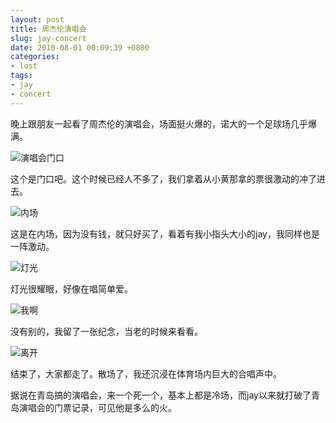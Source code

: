 ```yaml
---
layout: post
title: 周杰伦演唱会
slug: jay-concert
date: 2010-08-01 00:09:39 +0800
categories:
- lost
tags:
- jay
- concert
---
```


晚上跟朋友一起看了周杰伦的演唱会，场面挺火爆的，诺大的一个足球场几乎爆满。

<img src="{{ site.path.uploads }}2010/08/01/jay-concert/door.jpg" alt="演唱会门口" />

这个是门口吧。这个时候已经人不多了，我们拿着从小黄那拿的票很激动的冲了进去。

<img src="{{ site.path.uploads }}2010/08/01/jay-concert/inside1.jpg" alt="内场" />

这是在内场，因为没有钱，就只好买了，看着有我小指头大小的jay，我同样也是一阵激动。

<img src="{{ site.path.uploads }}2010/08/01/jay-concert/light.jpg" alt="灯光" />

灯光很耀眼，好像在唱简单爱。

<img src="{{ site.path.uploads }}2010/08/01/jay-concert/iam.jpg" alt="我啊" />

没有别的，我留了一张纪念，当老的时候来看看。

<img src="{{ site.path.uploads }}2010/08/01/jay-concert/after.jpg" alt="离开" />

结束了，大家都走了。散场了，我还沉浸在体育场内巨大的合唱声中。

据说在青岛搞的演唱会，来一个死一个，基本上都是冷场，而jay以来就打破了青岛演唱会的门票记录，可见他是多么的火。


